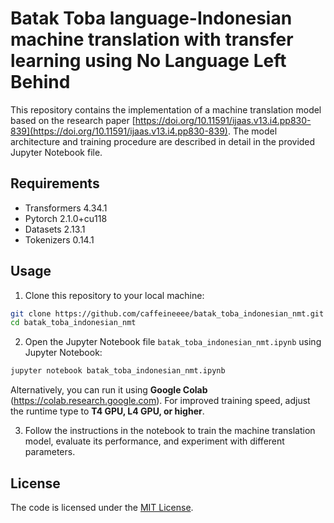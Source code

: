# Batak Toba language-Indonesian machine translation with transfer learning using No Language Left Behind

This repository contains the implementation of a machine translation model based on the research paper [https://doi.org/10.11591/ijaas.v13.i4.pp830-839](https://doi.org/10.11591/ijaas.v13.i4.pp830-839). The model architecture and training procedure are described in detail in the provided Jupyter Notebook file.

## Requirements

- Transformers 4.34.1
- Pytorch 2.1.0+cu118
- Datasets 2.13.1
- Tokenizers 0.14.1

## Usage

1. Clone this repository to your local machine:

```bash
git clone https://github.com/caffeineeee/batak_toba_indonesian_nmt.git
cd batak_toba_indonesian_nmt
```

2. Open the Jupyter Notebook file `batak_toba_indonesian_nmt.ipynb` using Jupyter Notebook:

```bash
jupyter notebook batak_toba_indonesian_nmt.ipynb
```

Alternatively, you can run it using **Google Colab** (https://colab.research.google.com). For improved training speed, adjust the runtime type to **T4 GPU, L4 GPU, or higher**.

3. Follow the instructions in the notebook to train the machine translation model, evaluate its performance, and experiment with different parameters.

## License

The code is licensed under the [MIT License](https://github.com/caffeineeee/batak_toba_indonesian_nmt/blob/main/LICENSE).